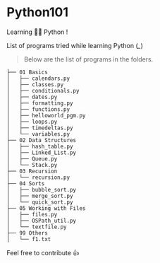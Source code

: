 # Python101
Learning :man_student: Python ! 

List of programs tried while learning Python (*_*)

> Below are the list of programs in the folders.
 
    ├── 01 Basics
    │   ├── calendars.py
    │   ├── classes.py
    │   ├── conditionals.py
    │   ├── dates.py
    │   ├── formatting.py
    │   ├── functions.py
    │   ├── helloworld_pgm.py
    │   ├── loops.py
    │   ├── timedeltas.py
    │   └── variables.py
    ├── 02 Data Structures
    │   ├── hash_table.py
    │   ├── Linked_List.py
    │   ├── Queue.py
    │   └── Stack.py
    ├── 03 Recursion
    │   └── recursion.py
    ├── 04 Sorts
    │   ├── bubble_sort.py
    │   ├── merge_sort.py
    │   └── quick_sort.py
    ├── 05 Working with Files
    │   ├── files.py
    │   ├── OSPath_util.py
    │   └── textfile.py
    ├── 99 Others
    │   └── f1.txt

Feel free to contribute :thumbsup:
